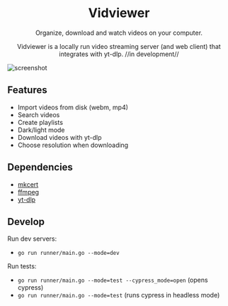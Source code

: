 <h1 align="center"> Vidviewer </h1> 
 
<p align="center"> Organize, download and watch videos on your computer.</p>

<p align="center"> Vidviewer is a locally run video streaming server (and web client) that integrates with yt-dlp. //in development// </p>

![screenshot](https://github.com/jonblk/vidviewer/assets/132053602/be7ed870-3b2d-4431-9bb4-aea0ac344a19)

## Features

- Import videos from disk (webm, mp4)
- Search videos
- Create playlists
- Dark/light mode
- Download videos with yt-dlp  
- Choose resolution when downloading

## Dependencies

- [mkcert](https://github.com/FiloSottile/mkcert)
- [ffmpeg](https://github.com/FFmpeg/FFmpeg) 
- [yt-dlp](https://github.com/yt-dlp/yt-dlp) 

## Develop

Run dev servers: 
- `go run runner/main.go --mode=dev`

Run tests:
- `go run runner/main.go --mode=test --cypress_mode=open` (opens cypress)
- `go run runner/main.go --mode=test` (runs cypress in headless mode)
